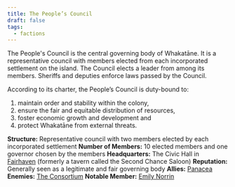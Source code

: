 ```yaml
---
title: The People’s Council
draft: false
tags:
  - factions
---
```

The People's Council is the central governing body of Whakatāne. It is a representative council with members elected from each incorporated settlement on the island. The Council elects a leader from among its members. Sheriffs and deputies enforce laws passed by the Council.

According to its charter, the People’s Council is duty-bound to:
1. maintain order and stability within the colony, 
2. ensure the fair and equitable distribution of resources, 
3. foster economic growth and development and 
4. protect Whakatāne from external threats.

**Structure:** Representative council with two members elected by each incorporated settlement
**Number of Members:** 10 elected members and one governor chosen by the members
**Headquarters:** The Civic Hall in [Fairhaven](fairhaven) (formerly a tavern called the Second Chance Saloon)
**Reputation:** Generally seen as a legitimate and fair governing body
**Allies:** [Panacea](panacea)
**Enemies:** [The Consortium](the-consortium)
**Notable Member:** [Emily Norrin](emily-norrin)